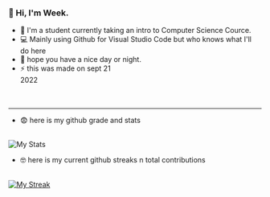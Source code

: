 ### :wave: Hi, I'm Week.

- :school_satchel: I'm a student currently taking an intro to Computer Science Cource. 
- :computer: Mainly using Github for Visual Studio Code but who knows what I'll do here
- :purple_heart: hope you have a nice day or night.
- :zap: this was made on sept 21 2022                                                                                        
---------------------
- :fearful: here is my github grade and stats                           

![My Stats](https://github-readme-stats.vercel.app/api?username=week2&show_icons=true&theme=tokyonight)

- :nerd_face: here is my current github streaks n total contributions                           

[![My Streak](http://github-readme-streak-stats.herokuapp.com?user=Week2&theme=tokyonight)](https://git.io/streak-stats)
